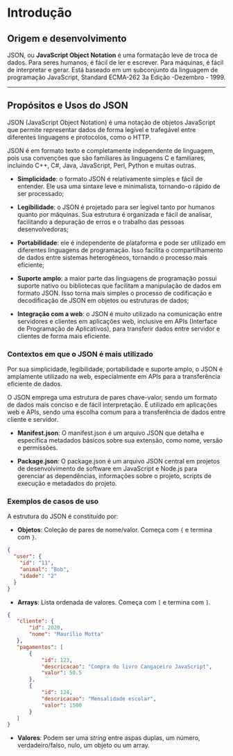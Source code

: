 # Introdução

## Origem e desenvolvimento

JSON, ou **JavaScript Object Notation** é uma formatação leve de troca de dados. Para seres humanos, é fácil de ler e escrever. Para máquinas, é fácil de interpretar e gerar. Está baseado em um subconjunto da linguagem de programação JavaScript, Standard ECMA-262 3a Edição -Dezembro - 1999.

---

## Propósitos e Usos do JSON

JSON (JavaScript Object Notation) é uma notação de objetos JavaScript que permite representar dados de forma legível e trafegável entre diferentes linguagens e protocolos, como o HTTP.

JSON é em formato texto e completamente independente de linguagem, pois usa convenções que são familiares às linguagens C e familiares, incluindo C++, C#, Java, JavaScript, Perl, Python e muitas outras.

- **Simplicidade**: o formato JSON é relativamente simples e fácil de entender. Ele usa uma sintaxe leve e minimalista, tornando-o rápido de ser processado;

- **Legibilidade**: o JSON é projetado para ser legível tanto por humanos quanto por máquinas. Sua estrutura é organizada e fácil de analisar, facilitando a depuração de erros e o trabalho das pessoas desenvolvedoras;

- **Portabilidade**: ele é independente de plataforma e pode ser utilizado em diferentes linguagens de programação. Isso facilita o compartilhamento de dados entre sistemas heterogêneos, tornando o processo mais eficiente;

- **Suporte amplo**: a maior parte das linguagens de programação possui suporte nativo ou bibliotecas que facilitam a manipulação de dados em formato JSON. Isso torna mais simples o processo de codificação e decodificação de JSON em objetos ou estruturas de dados;

- **Integração com a web**: o JSON é muito utilizado na comunicação entre servidores e clientes em aplicações web, inclusive em APIs (Interface de Programação de Aplicativos), para transferir dados entre servidor e clientes de forma mais eficiente.

### Contextos em que o JSON é mais utilizado

Por sua simplicidade, legibilidade, portabilidade e suporte amplo, o JSON é amplamente utilizado na web, especialmente em APIs para a transferência eficiente de dados.

O JSON emprega uma estrutura de pares chave-valor, sendo um formato de dados mais conciso e de fácil interpretação. É utilizado em aplicações web e APIs, sendo uma escolha comum para a transferência de dados entre cliente e servidor.

- **Manifest.json**: O manifest.json é um arquivo JSON que detalha e especifica metadados básicos sobre sua extensão, como nome, versão e permissões.

- **Package.json**: O package.json é um arquivo JSON central em projetos de desenvolvimento de software em JavaScript e Node.js para gerenciar as dependências, informações sobre o projeto, scripts de execução e metadados do projeto.

### Exemplos de casos de uso

A estrutura do JSON é constituído por:

- **Objetos**: Coleção de pares de nome/valor. Começa com `{` e termina com `}`.

```json
{
  "user": {
    "id": "11",
    "animal": "Bob",
    "idade": "2"
  }
}
```

- **Arrays**: Lista ordenada de valores. Começa com `[` e termina com `]`.

```json
{
   "cliente": {
       "id": 2020,
       "nome": "Maurílio Motta"
   },
   "pagamentos": [
       {
           "id": 123,
           "descricacao": "Compra do livro Cangaceiro JavaScript",
           "valor": 50.5
       },
       {
           "id": 124,
           "descricacao": "Mensalidade escolar",
           "valor": 1500
       }
   ]
}
```

- **Valores**: Podem ser uma *string* entre aspas duplas, um número, verdadeiro/falso, nulo, um objeto ou um array.
